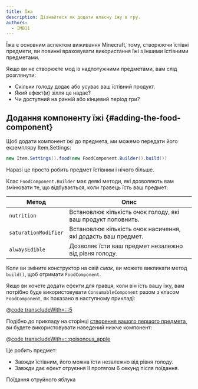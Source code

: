 ```yaml
---
title: Їжа
description: Дізнайтеся як додати власну їжу в гру.
authors:
  - IMB11
---
```


Їжа є основним аспектом виживання Minecraft, тому, створюючи їстівні предмети, ви повинні враховувати використання їжі з іншими їстівними предметами.

Якщо ви не створюєте мод із надпотужними предметами, вам слід розглянути:

- Скільки голоду додає або усуває ваш їстівний продукт.
- Який ефект(и) зілля це надає?
- Чи доступний на ранній або кінцевий період гри?

## Додання компоненту їжі {#adding-the-food-component}

Щоб додати компонент їжі до предмета, ми можемо передати його екземпляру Item.Settings:

```java
new Item.Settings().food(new FoodComponent.Builder().build())
```

Наразі це просто робить предмет їстівним і нічого більше.

Клас `FoodComponent.Builder` має деякі методи, які дозволяють вам змінювати те, що відбувається, коли гравець їсть ваш предмет:

| Метод                | Опис                                                                          |
| -------------------- | ----------------------------------------------------------------------------- |
| `nutrition`          | Встановлює кількість очок голоду, які ваш продукт поповнить.  |
| `saturationModifier` | Встановлює кількість очок насичення, які додасть ваш предмет. |
| `alwaysEdible`       | Дозволяє їсти ваш предмет незалежно від рівня голоду.         |

Коли ви зміните конструктор на свій _смак_, ви можете викликати метод `build()`, щоб отримати `FoodComponent`.

Якщо ви хочете додати ефекти для гравця, коли він їсть вашу їжу, вам потрібно буде використовувати `ConsumableComponent` разом з класом `FoodComponent`, як показано в наступному прикладі:

@[code transcludeWith=:::5](@/reference/latest/src/main/java/com/example/docs/item/ModItems.java)

Подібно до прикладу на сторінці [створення вашого першого предмета](./first-item), ви будете використовувати наведений нижче компонент:

@[code transcludeWith=:::poisonous_apple](@/reference/latest/src/main/java/com/example/docs/item/ModItems.java)

Це робить предмет:

- Завжди їстівним, його можна їсти незалежно від рівня голоду.
- Завжди дає ефект отруєння II протягом 6 секунд після поїдання.

<VideoPlayer src="/assets/develop/items/food_0.webm">Поїдання отруйного яблука</VideoPlayer>
